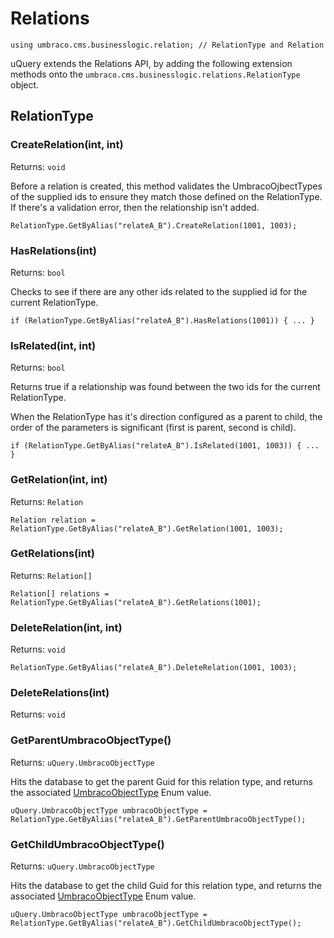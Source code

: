 
# Relations

	using umbraco.cms.businesslogic.relation; // RelationType and Relation

uQuery extends the Relations API, by adding the following extension methods onto  the `umbraco.cms.businesslogic.relations.RelationType` object.
## RelationType

### CreateRelation(int, int)
Returns: `void`

Before a relation is created, this method validates the UmbracoOjbectTypes of the supplied ids to ensure they match those defined on the RelationType. If there's a validation error, then the relationship isn't added.

	RelationType.GetByAlias("relateA_B").CreateRelation(1001, 1003);

### HasRelations(int)
Returns: `bool`

Checks to see if there are any other ids related to the supplied id for the current RelationType.

	if (RelationType.GetByAlias("relateA_B").HasRelations(1001)) { ... }


### IsRelated(int, int)
Returns: `bool`

Returns true if a relationship was found between the two ids for the current RelationType.

When the RelationType has it's direction configured as a parent to child, the order of the parameters is significant (first is parent, second is child).

	if (RelationType.GetByAlias("relateA_B").IsRelated(1001, 1003)) { ... }


### GetRelation(int, int)
Returns: `Relation`

	Relation relation = RelationType.GetByAlias("relateA_B").GetRelation(1001, 1003);

### GetRelations(int)
Returns: `Relation[]`


	Relation[] relations = RelationType.GetByAlias("relateA_B").GetRelations(1001);

### DeleteRelation(int, int)
Returns: `void`

	RelationType.GetByAlias("relateA_B").DeleteRelation(1001, 1003);

### DeleteRelations(int)




Returns: `void`



### GetParentUmbracoObjectType()
Returns: `uQuery.UmbracoObjectType`

Hits the database to get the parent Guid for this relation type, and returns the associated [UmbracoObjectType](/index.md#UmbracoObjectType) Enum value.

	uQuery.UmbracoObjectType umbracoObjectType = RelationType.GetByAlias("relateA_B").GetParentUmbracoObjectType();


### GetChildUmbracoObjectType()
Returns: `uQuery.UmbracoObjectType`

Hits the database to get the child Guid for this relation type, and returns the associated [UmbracoObjectType](/index.md#UmbracoObjectType) Enum value.

	uQuery.UmbracoObjectType umbracoObjectType = RelationType.GetByAlias("relateA_B").GetChildUmbracoObjectType();




